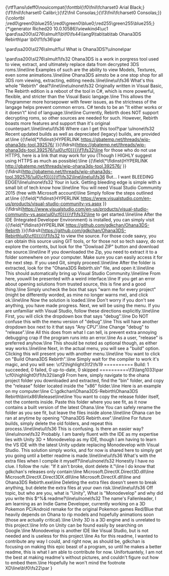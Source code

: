 {\rtf1\ansi\deff0\nouicompat{\fonttbl{\f0\fnil\fcharset0 Arial Black;}{\f1\fnil\fcharset0 Calibri;}{\f2\fnil Consolas;}{\f3\fnil\fcharset0 Consolas;}}
{\colortbl ;\red0\green0\blue255;\red0\green0\blue0;\red255\green255\blue255;}
{\*\generator Riched20 10.0.10586}\viewkind4\uc1 
\pard\sa200\sl276\slmult1\b\f0\fs44\lang9\tab\tab\tab   Ohana3DS Rebirth\par
\b0\f1\fs36\par

\pard\sa200\sl276\slmult1\ul What is Ohana3DS?\ulnone\par

\pard\sa200\sl276\slmult1\fs32 Ohana3DS is a work in porgress tool used to view, extract, and ultimately replace data from decrypted 3DS roms.\line\line Examples of such are the ability to view Models, Textures, even some animations.\line\line Ohana3DS aimsto be a one stop shop for all 3DS rom viewing, extracting, editing needs.\line\line\ul\fs36 What's this whole "Rebirth" deal?\line\line\ulnone\fs32 Originally written in Visual Basic, The Rebirth edition is a reboot of the tool in C#, which is more powerful, flexible, and stricter than the Visual Basic langage.\line This allows the Programmer more horsepower with fewer issues, as the strictness of the langage helps prevent common errors. C# tends to be an "It either works or it doesn't" kind of language.\line\line Currently, Rebirth does NOT support decrypting roms, so other sources are needed for such. However, Rebirth boasts more features and support than it's original counterpart.\line\line\ul\fs36 Where can I get this tool?\par
\ulnone\fs32 Recent updated builds as well as depreciated (legacy) builds, are provided at:\line {{\field{\*\fldinst{HYPERLINK https://gbatemp.net/threads/wip-ohana3ds-tool.392576/ }}{\fldrslt{https://gbatemp.net/threads/wip-ohana3ds-tool.392576/\ul0\cf0}}}}\f1\fs32\line for those who do not use HTTPS, here is a link that may work for you (Though I HIGHLY suggest using HTTPS as much as possible):\line {{\field{\*\fldinst{HYPERLINK http://gbatemp.net/threads/wip-ohana3ds-tool.392576/ }}{\fldrslt{http://gbatemp.net/threads/wip-ohana3ds-tool.392576/\ul0\cf0}}}}\f1\fs32\line\line\ul\fs36 But... I want BLEEDING EDGE!\line\ulnone\fs32 Your in luck. Getting bleeding edge is simple with a small bit of tech know how.\line\line You will need Visual Studio Community 2015 (free with Microsoft account)\line Simply follow the steps outlined at:\line {{\field{\*\fldinst{HYPERLINK https://www.visualstudio.com/en-us/products/visual-studio-community-vs.aspx }}{\fldrslt{https://www.visualstudio.com/en-us/products/visual-studio-community-vs.aspx\ul0\cf0}}}}\f1\fs32\line to get started.\line\line After the IDE (Integrated Developer Environment) is installed, you can simply visit {{\field{\*\fldinst{HYPERLINK https://github.com/gdkchan/Ohana3DS-Rebirth }}{\fldrslt{https://github.com/gdkchan/Ohana3DS-Rebirth\ul0\cf0}}}}\f1\fs32  to view the source. For those code saavy, you can obtain this source using GIT tools, or for those not so tech saavy, do not explore the contents, but look for the "Dowload ZIP" button and download the source.\line\line If you downloaded the Zip, you need to extract it to a folder somewhere on your computer. Make sure you can easily access it for the next step. If you used Git, simply proceed.\line\line After the folder is extracted, look for the "Ohana3DS Rebirth.sln" file, and open it.\line\line This should automatically bring up Visual Studio Community.\line\line From here, youwill be presented with a weird interface.\line If you get an error about opening solutions from trusted source, this is fine and a good thing.\line Simply uncheck the box that says "warn me for every project" (might be differently worded, as mine no longer warns me), and click ok.\line\line Now the solution is loaded.\line Don't worry if you don't see anything, you have made progress. Next, we will be using the menu. If you are unfamiliar with Visual Studio, follow these directions explicitly.\line\line First, you will click the dropdown box that says "debug".\line Do NOT confuse this with the menu version of "debug".\line This will have another dropdown box next to it that says "Any CPU".\line Change "debug" to "release".\line All this does from what I can tell, is prevent extra annoying debugging crap if the program runs into an error.\line As a user, "release" is preferred anyhow.\line This should be noted as optional though, as either way works.\line\line Next, in the actual menu, you will see a "build" option. Clicking this will present you with another menu.\line\line You want to click on "Build Ohana3DS Rebirth".\line Simply wait for the compiler to work it's magic, and you will see: \cf2\highlight3\f2\fs19 ========== Build: 1 succeeded, 0 failed, 0 up-to-date, 0 skipped ==========\f3\lang1033\par
\cf0\highlight0\f1\fs32\lang9 From here, simply navigate to the ohana project folder you downloaded and extracted, find the "bin" folder, and copy the "release" folder located inside the "x86" folder.\line Here is an example on my computer:\line C:\\gdkchan\\Ohana3DS-Rebirth\\Ohana3DS Rebirth\\bin\\x86\\Release\line\line You want to copy the release folder itself, not the contents inside. Paste this folder where you see fit, as it now contains a built version of the latest Ohana.\line You can safely rename the folder as you see fit, but leave the files inside alone.\line\line Ohana can be ran at anytime by opening "Ohana3DS Rebirth.exe".\line\line For future builds, simply delete the old folders, and repeat this process.\line\line\ul\fs36 This is confusing. Is there an easier way?\line\ulnone\fs32 Probably. I am barely fluent with the IDE as my expertise lies with Unity 3D + Monodevelop as my IDE, though I am having to learn the VS IDE with the latest Unity update replacing Monodevelop with Visual Studio. This solution simply works, and for now is shared here to simply get you going until a better readme is made.\line\line\ul\fs36 What's with the extra files when I compile it myself?\line\ulnone\fs32 Honestly I have no clue. I follow the rule: "If it ain't broke, dont delete it."\line I do know that gdkchan's releases only contain:\line Microsoft.DirectX.Direct3D.dll\line Microsoft.DirectX.Direct3DX.dll\line Microsoft.DirectX.dll\line and Ohana3DS Rebirth.exe\line Deleting the extra files doesn't seem to break anything, but delete the extra files at your own risk.\line\line\ul\fs36 Off topic, but who are you, what is "Unity", What is "Monodevelop" and why did you write this $^%& readme?\line\ulnone\fs32 The name's Fallenleader, I am learning as an Indie Game Developer, currently working on a 3D Pokemon PC/Android remake for the original Pokemon games Red/Blue that heavily depends on Ohana to rip models and hopefully animations soon (those are actually critical).\line Unity 3D is a 3D engine and is unrelated to this project.\line Info on Unity can be found easily by searching on Google.\line Monodevelop is another IDE like Visual Studio, but is not needed and is useless for this project.\line As for this readme, I wanted to contribute any way I could, and right now, as should be, gdkchan is focusing on making this epic beast of a program, so until he makes a better readme, this is what I am able to contribute for now. Unifortuantely, I am not the best at making readme's without pictures, and couldn't figure out how to embed them.\line Hopefully he won't mind the footnote XD\line\b\f0\fs22\par
}
 